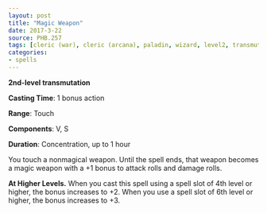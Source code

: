 ```yaml
---
layout: post
title: "Magic Weapon"
date: 2017-3-22
source: PHB.257
tags: [cleric (war), cleric (arcana), paladin, wizard, level2, transmutation]
categories:
- spells
---
```


**2nd-level transmutation**

**Casting Time**: 1 bonus action

**Range**: Touch

**Components**: V, S

**Duration**: Concentration, up to 1 hour

You touch a nonmagical weapon. Until the spell ends, that weapon becomes a magic weapon with a +1 bonus to attack rolls and damage rolls.

**At Higher Levels.** When you cast this spell using a spell slot of 4th level or higher, the bonus increases to +2. When you use a spell slot of 6th level or higher, the bonus increases to +3.
